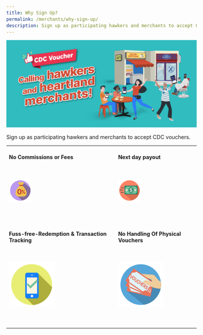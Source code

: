 ```yaml
---
title: Why Sign Up?
permalink: /merchants/why-sign-up/
description: Sign up as participating hawkers and merchants to accept CDC vouchers.
---
```

![For Merchants](/images/merchants/Merchant%20banner.jfif)

Sign up as participating hawkers and merchants to accept CDC vouchers.


<table style="width:100%">
    
<tr>
    <td>
      <h4>No Commissions or Fees</h4>
      <br>
      <p><img src="/images/merchants/no-commission.png" alt="No Commissions or Fees" width="60" height="60"></p>
      <br>
      <br> 
    </td>
    <td>
      <h4>Next day payout</h4>
      <br>
      <p><img src="/images/merchants/next-day-payout.png" alt="Next day payout" width="60" height="60"></p>
      <br>
      <br>
    </td>
</tr>
<tr>
    <td>
      <h4>Fuss-free-Redemption & Transaction Tracking</h4>
      <br>
      <p><img src="/images/merchants/fuss-free-redemption.png" alt="Fuss-free-Redemption & Transaction Tracking" width="120" height="120"></p>
      <br>
      <br> 
    </td>
    <td>
      <h4>No Handling Of Physical Vouchers</h4>
      <br>
      <p><img src="/images/merchants/no-handling-of-physical-vouchers.png" alt="No Handling Of Physical Vouchers" width="120" height="120"></p>
      <br>
      <br>
    </td>
</tr>
</table>